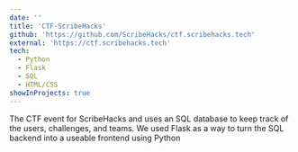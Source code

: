 ```yaml
---
date: ''
title: 'CTF-ScribeHacks'
github: 'https://github.com/ScribeHacks/ctf.scribehacks.tech'
external: 'https://ctf.scribehacks.tech'
tech:
  - Python
  - Flask
  - SQL
  - HTML/CSS
showInProjects: true
---
```


The CTF event for ScribeHacks and uses an SQL database to keep track of the users, challenges, and teams. We used Flask as a way to turn the SQL backend into a useable frontend using Python
